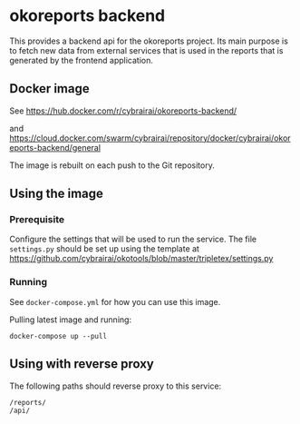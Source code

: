 # okoreports backend

This provides a backend api for the okoreports project. Its main
purpose is to fetch new data from external services that is used
in the reports that is generated by the frontend application.

## Docker image

See https://hub.docker.com/r/cybrairai/okoreports-backend/

and https://cloud.docker.com/swarm/cybrairai/repository/docker/cybrairai/okoreports-backend/general

The image is rebuilt on each push to the Git repository.

## Using the image

### Prerequisite

Configure the settings that will be used to run the service.
The file `settings.py` should be set up using the template at
https://github.com/cybrairai/okotools/blob/master/tripletex/settings.py

### Running

See `docker-compose.yml` for how you can use this image.

Pulling latest image and running:

```
docker-compose up --pull
```

## Using with reverse proxy

The following paths should reverse proxy to this service:

```
/reports/
/api/
```
